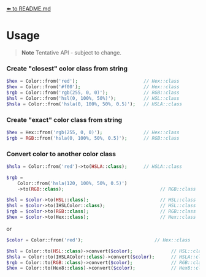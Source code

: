 [⬅️ to README.md](../README.md)
# Usage

> **Note** Tentative API - subject to change.

### Create "closest" color class from string

```php
$hex = Color::from('red');                        // Hex::class
$hex = Color::from('#f00');                       // Hex::class
$rgb = Color::from('rgb(255, 0, 0)');             // RGB::class
$hsl = Color::from('hsl(0, 100%, 50%)');          // HSL::class
$hsla = Color::from('hsla(0, 100%, 50%, 0.5)');   // HSLA::class
```

### Create "exact" color class from string

```php
$hex = Hex::from('rgb(255, 0, 0)');               // Hex::class
$rgb = RGB::from('hsla(0, 100%, 50%, 0.5)');      // RGB::class
```

### Convert color to another color class
```php
$hsla = Color::from('red')->to(HSLA::class);      // HSLA::class

$rgb = 
    Color::from('hsla(120, 100%, 50%, 0.5)')
    ->to(RGB::class);                                   // RGB::class

$hsl = $color->to(HSL::class);                          // HSL::class
$hsl = $color->to(IHSLColor::class);                    // HSL::class
$rgb = $color->to(RGB::class);                          // RGB::class
$hex = $color->to(Hex::class);                          // Hex::class
```
or
```php
$color = Color::from('red');                          // Hex::class

$hsl = Color::to(HSL::class)->convert($color);              // HSL::class
$hsla = Color::to(IHSLAColor::class)->convert($color);      // HSLA::class
$rgb = Color::to(RGB::class)->convert($color);              // RGB::class
$hex = Color::to(Hex8::class)->convert($color);             // Hex8::class
```
